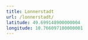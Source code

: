 ```yaml
---
title: Lonnerstadt
url: /lonnerstadt/
latitude: 49.699148900000004
longitude: 10.766097100000001
---
```

